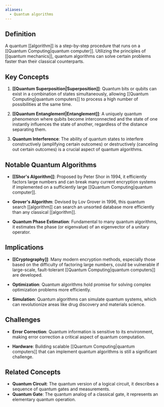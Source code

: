 ```yaml
---
aliases:
  - Quantum algorithms
---
```


## Definition

A quantum [[algorithm]] is a step-by-step procedure that runs on a [[Quantum Computing|quantum computer]]. Utilizing the principles of [[quantum mechanics]], quantum algorithms can solve certain problems faster than their classical counterparts.

## Key Concepts

1. **[[Quantum Superposition|Superposition]]**: Quantum bits or qubits can exist in a combination of states simultaneously, allowing [[Quantum Computing|quantum computers]] to process a high number of possibilities at the same time.
    
2. **[[Quantum Entanglement|Entanglement]]**: A uniquely quantum phenomenon where qubits become interconnected and the state of one instantly influences the state of another, regardless of the distance separating them.
    
3. **Quantum Interference**: The ability of quantum states to interfere constructively (amplifying certain outcomes) or destructively (canceling out certain outcomes) is a crucial aspect of quantum algorithms.
    

## Notable Quantum Algorithms

- **[[Shor's Algorithm]]**: Proposed by Peter Shor in 1994, it efficiently factors large numbers and can break many current encryption systems if implemented on a sufficiently large [[Quantum Computing|quantum computer]].
    
- **Grover's Algorithm**: Devised by Lov Grover in 1996, this quantum search [[algorithm]] can search an unsorted database more efficiently than any classical [[algorithm]].
    
- **Quantum Phase Estimation**: Fundamental to many quantum algorithms, it estimates the phase (or eigenvalue) of an eigenvector of a unitary operator.
    

## Implications

- **[[Cryptography]]**: Many modern encryption methods, especially those based on the difficulty of factoring large numbers, could be vulnerable if large-scale, fault-tolerant [[Quantum Computing|quantum computers]] are developed.
    
- **Optimization**: Quantum algorithms hold promise for solving complex optimization problems more efficiently.
    
- **Simulation**: Quantum algorithms can simulate quantum systems, which can revolutionize areas like drug discovery and materials science.
    

## Challenges

- **Error Correction**: Quantum information is sensitive to its environment, making error correction a critical aspect of quantum computation.
    
- **Hardware**: Building scalable [[Quantum Computing|quantum computers]] that can implement quantum algorithms is still a significant challenge.
    

## Related Concepts

- **Quantum Circuit**: The quantum version of a logical circuit, it describes a sequence of quantum gates and measurements.
- **Quantum Gate**: The quantum analog of a classical gate, it represents an elementary quantum operation.